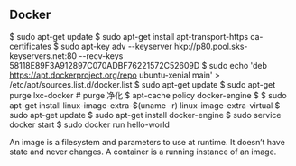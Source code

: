 ## Docker

$ sudo apt-get update
$ sudo apt-get install apt-transport-https ca-certificates
$ sudo apt-key adv --keyserver hkp://p80.pool.sks-keyservers.net:80 --recv-keys 58118E89F3A912897C070ADBF76221572C52609D
$ sudo echo 'deb https://apt.dockerproject.org/repo ubuntu-xenial main'  > /etc/apt/sources.list.d/docker.list
$ sudo apt-get update
$ sudo apt-get purge lxc-docker # purge 净化
$ apt-cache policy docker-engine
$ $ sudo apt-get install linux-image-extra-$(uname -r) linux-image-extra-virtual
$ sudo apt-get update
$ sudo apt-get install docker-engine
$ sudo service docker start
$ sudo docker run hello-world

An image is a filesystem and parameters to use at runtime. It doesn’t have state and never changes. A container is a running instance of an image.

